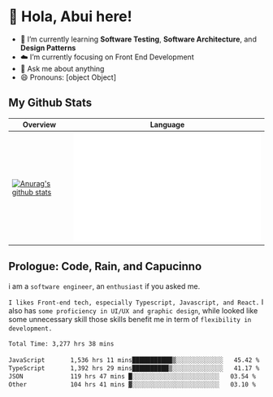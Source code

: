 # 👋 Hola, Abui here!

- 🌱 I’m currently learning **Software Testing**, **Software Architecture**, and **Design Patterns**
- ☁️ I’m currently focusing on Front End Development
- 💬 Ask me about anything
- 😄 Pronouns: [object Object]

## My Github Stats

| Overview | Language |
| --- | --- |
|[![Anurag's github stats](https://github-readme-stats.vercel.app/api?username=abui-am&count_private=true)](https://github.com/anuraghazra/github-readme-stats)|![Language](https://raw.githubusercontent.com/abui-am/stats/c6455f656dfce7acd3951e5ec5b25d72af0b2ee3/generated/languages.svg)|

## Prologue: Code, Rain, and Capucinno
i am a `software engineer`, an `enthusiast` if you asked me. 

`I likes Front-end tech, especially Typescript, Javascript, and React.` I also has `some proficiency in UI/UX and graphic design`, while looked like some unnecessary skill those skills benefit me in term of `flexibility in development.`


<!--START_SECTION:waka-->

```text
Total Time: 3,277 hrs 38 mins

JavaScript       1,536 hrs 11 mins███████████▒░░░░░░░░░░░░░   45.42 %
TypeScript       1,392 hrs 29 mins██████████▒░░░░░░░░░░░░░░   41.17 %
JSON             119 hrs 47 mins █░░░░░░░░░░░░░░░░░░░░░░░░   03.54 %
Other            104 hrs 41 mins ▓░░░░░░░░░░░░░░░░░░░░░░░░   03.10 %
```

<!--END_SECTION:waka-->
